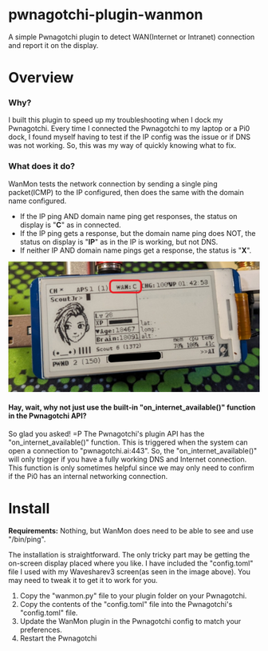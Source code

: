# pwnagotchi-plugin-wanmon

A simple Pwnagotchi plugin to detect WAN(Internet or Intranet) connection and report it on the display.


# Overview
### Why?
I built this plugin to speed up my troubleshooting when I dock my Pwnagotchi. Every time I connected the Pwnagotchi to my laptop or a Pi0 dock, I found myself having to test if the IP config was the issue or if DNS was not working. So, this was my way of quickly knowing what to fix.

### What does it do?
WanMon tests the network connection by sending a single ping packet(ICMP) to the IP configured, then does the same with the domain name configured.

 - If the IP ping AND domain name ping get responses, the status on display is "**C**" as in connected.
 - If the IP ping gets a response, but the domain name ping does NOT, the status on display is "**IP**" as in the IP is working, but not DNS.
 - If neither IP AND domain name pings get a response, the status is "**X**".

![WanMon Display Output](wanmon_display_image.jpg)

#### Hay, wait, why not just use the built-in "on_internet_available()" function in the Pwnagotchi API?
So glad you asked! =P
The Pwnagotchi's plugin API has the "on_internet_available()" function. This is triggered when the system can open a connection to "pwnagotchi.ai:443". So, the "on_internet_available()" will only trigger if you have a fully working DNS and Internet connection. This function is only sometimes helpful since we may only need to confirm if the Pi0 has an internal networking connection.

# Install
**Requirements:** Nothing, but WanMon does need to be able to see and use "/bin/ping".

The installation is straightforward. The only tricky part may be getting the on-screen display placed where you like. I have included the "config.toml" file I used with my Wavesharev3 screen(as seen in the image above). You may need to tweak it to get it to work for you.
1. Copy the  "wanmon.py" file to your plugin folder on your Pwnagotchi.
2. Copy the contents of the "config.toml" file into the Pwnagotchi's "config.toml" file.
3. Update the WanMon plugin in the Pwnagotchi config to match your preferences.
4. Restart the Pwnagotchi

